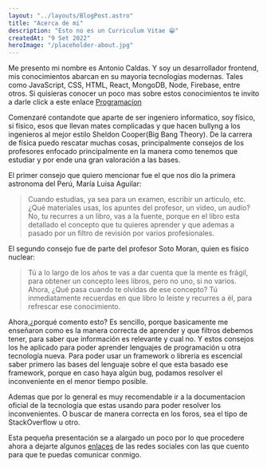 ```yaml
---
layout: "../layouts/BlogPost.astro"
title: "Acerca de mi"
description: "Esto no es un Curriculum Vitae 😁"
createdAt: "9 Set 2022"
heroImage: "/placeholder-about.jpg"
---
```


Me presento mi nombre es Antonio Caldas. Y soy un desarrollador frontend, mis conocimientos abarcan en su mayoria tecnologias modernas. Tales como JavaScript, CSS, HTML, React, MongoDB, Node, Firebase, entre otros. Si quisieras conocer un poco mas sobre estos conocimientos te invito a darle click a este enlace
<a href="/categorias/computing" className='mt-6 dark:bg-orange-200 dark:text-gray-800 text-sm font-medium px-2.5 py-0.5 rounded bg-gray-700 text-gray-300'>Programacíon</a>

Comenzaré contandote que aparte de ser ingeniero informatico, soy físico, si físico, esos que llevan mates complicadas y que hacen bullyng a los ingenieros al mejor estilo Sheldon Cooper(Big Bang Theory). De la carrera de física puedo rescatar muchas cosas, principalmente consejos de los profesores enfocado principalmente en la manera como tenemos que estudiar y por ende una gran valoración a las bases.

El primer consejo que quiero mencionar fue el que nos dio la primera astronoma del Perú, María Luisa Aguilar:

<blockquote className='p-4 my-4 bg-gray-50 border-l-4 border-gray-300 dark:border-gray-500 dark:bg-gray-800 text-base italic leading-relaxed text-gray-900 dark:text-white'>
Cuando estudias, ya sea para un examen, escribir un articulo, etc. ¿Qué materiales usas, los apuntes del profesor, un video, un audio? No, tu recurres a un libro, vas a la fuente, porque en el libro esta detallado el concepto que tu quieres aprender y que ademas a pasado por un filtro de revisión por varios profesionales.
</blockquote>

El segundo consejo fue de parte del profesor Soto Moran, quien es fisico nuclear:

> Tú a lo largo de los años te vas a dar cuenta que la mente es frágil, para obtener un concepto lees libros, pero no uno, si no varios. Ahora, ¿Qué pasa cuando te olvidas de ese concepto? Tú inmediatamente recuerdas en que libro lo leiste y recurres a él, para refrescar ese conocimiento.

Ahora,¿porqué comento esto? Es sencillo, porque basicamente me enseñaron como es la manera correcta de aprender y que filtros debemos tener, para saber que información es relevante y cual no.
Y estos consejos los he aplicado para poder aprender lenguajes de programación u otra tecnología nueva.
Para poder usar un framework o libreria es escencial saber primero las bases del lenguaje sobre el que esta basado ese framework, porque en caso haya algún bug, podamos resolver el inconveniente en el menor tiempo posible.

Ademas que por lo general es muy recomendable ir a la documentacion oficial de la tecnología que estas usando para poder resolver los inconvenientes. O buscar de manera correcta en los foros, sea el tipo de StackOverflow u otro.

Esta pequeña presentación se a alargado un poco por lo que procedere ahora a dejarte algunos <a href="/social" className='mt-6 dark:bg-orange-200 dark:text-gray-800 text-sm font-medium px-2.5 py-0.5 rounded bg-gray-700 text-gray-300'>enlaces</a> de las redes sociales con las que cuento para que te puedas comunicar conmigo.

